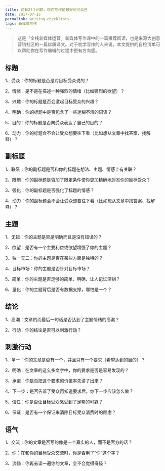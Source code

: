 ```yaml
---
title: 这有27个问题，你在写作前最好问问自己
date: 2017-07-15
permalink: writing-checklists
tags: 新媒体写作
---
```


> 这是「全栈新媒体运营」新媒体写作课中的一篇推荐阅读，也是来源大创意营销社区的一篇优质译文。对于初学写作的人来说，本文提供的自检清单可以帮助你在写作编辑的过程中更有方向感。

## 标题

1、受众：你的标题是否是对目标受众说的？

2、情绪：是不是在描述一种强烈的情绪（比如强烈的欲望）？

3、兴趣：你的标题是否会激起目标受众的兴趣？

4、明确：你的标题中是否包含了一些迷糊不清的词语？

5、目的：你的标题是否向受众表达了自己的目的？

6、动力：你的标题会不会让受众想要往下看（比如想从文章中找答案、找解释）？

## 副标题

1、联系：你的副标题是否和你的标题在想法、主题、情感上有关联？

2、限制：你的副标题是否加了限定条件使你更加精确地对准你的目标受众？

3、强化：你的副标题是否强化了标题的情感？

4、动力：你的副标题会不会让受众想要往下看（比如想从文章中找答案、找解释）？

## 主题

1、无错：你的主题是否是明确而且是没有错误的？

2、欲望：是否有一个主要利益或欲望增强了你的主题？

3、独一无二：你的主题是否在某些方面是独特的？

4、目标市场：你的主题是否针对目标市场？

5、简单：你的主题是否足够的简单、明确、让人记忆深刻？

6、量化：你的主题背后是否有数据支撑，哪怕是一个？

## 结论

1、高潮：文章的而最后一句话是否达到了主题情绪的高潮？

2、行动：你的结论是否可以刺激行动？

## 刺激行动

1、单一：你的文章是否有一个，并且只有一个要求（希望达到的目的）？

2、明确：在文章的这么多文字中，你的要求是否是容易发现的？

3、承诺：你是否把这个要求的价值率先讲了出来？

4、下一步：是否告诉了受众再知道要求后，你下一步应该怎么做？

5、信任：你是否让目标受众感受到了足够的可靠？

6、保证：是否有一个保证来消除目标受众消费时的顾虑？

## 语气

1、交流：你的文章是否写的像是一个真实的人，而不是官方的话？

2、你：在和你的目标受众交流时，你是否用了“你”这个字？

3、流畅：你再去读一遍你的文章，会不会觉得奇怪？